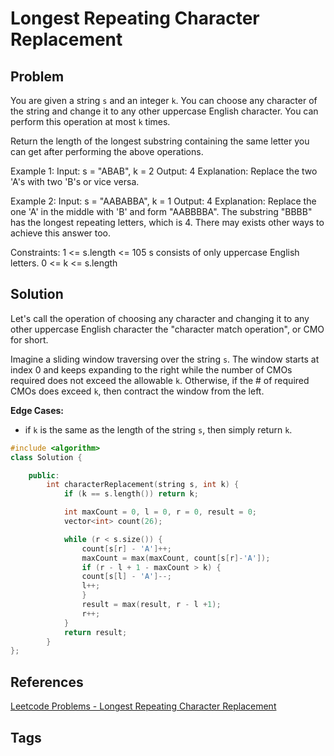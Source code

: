 # Longest Repeating Character Replacement

## Problem
You are given a string `s` and an integer `k`. You can choose any character of the string and change it to any other uppercase English character. You can perform this operation at most `k` times.  

Return the length of the longest substring containing the same letter you can get after performing the above operations.  

Example 1:
Input: s = "ABAB", k = 2
Output: 4
Explanation: Replace the two 'A's with two 'B's or vice versa.

Example 2:
Input: s = "AABABBA", k = 1
Output: 4
Explanation: Replace the one 'A' in the middle with 'B' and form "AABBBBA".
The substring "BBBB" has the longest repeating letters, which is 4.
There may exists other ways to achieve this answer too.

Constraints:
1 <= s.length <= 105
s consists of only uppercase English letters.
0 <= k <= s.length

## Solution
Let's call the operation of choosing any character and changing it to any other uppercase English character the "character match operation", or CMO for short. 

Imagine a sliding window traversing over the string `s`. The window starts at index 0 and keeps expanding to the right while the number of CMOs required does not exceed the allowable `k`. Otherwise, if the # of required CMOs does exceed `k`, then contract the window from the left. 

**Edge Cases:**
* if `k` is the same as the length of the string `s`, then simply return `k`.  

```c++
#include <algorithm>
class Solution {

    public:
        int characterReplacement(string s, int k) {
            if (k == s.length()) return k;

            int maxCount = 0, l = 0, r = 0, result = 0;
            vector<int> count(26);

            while (r < s.size()) {
                count[s[r] - 'A']++;
                maxCount = max(maxCount, count[s[r]-'A']);
                if (r - l + 1 - maxCount > k) {
                count[s[l] - 'A']--;
                l++;
                }
                result = max(result, r - l +1);
                r++;
            }
            return result;
        }
};

```

## References
[Leetcode Problems - Longest Repeating Character Replacement](https://leetcode.com/problems/longest-repeating-character-replacement/)  

## Tags
